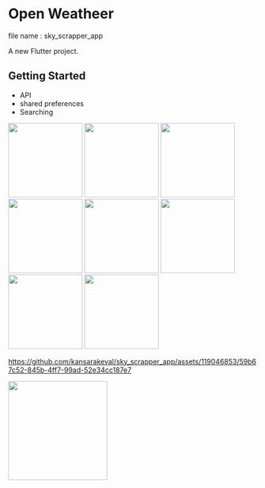 # Open Weatheer
file name : sky_scrapper_app

A new Flutter project.

## Getting Started
- API
- shared preferences
- Searching

<p>
  <img src="https://github.com/kansarakeval/sky_scrapper_app/assets/119046853/93e782f9-61f6-4b28-9635-be7c45cef766" hight="500" width="150">
  <img src="https://github.com/kansarakeval/sky_scrapper_app/assets/119046853/655c8040-c85f-4675-bf04-bedf9219f7e3" hight="500" width="150">
  <img src="https://github.com/kansarakeval/sky_scrapper_app/assets/119046853/d708e157-da45-4fcf-9f2b-f8eee92e0ad8" hight="500" width="150">
  <img src="https://github.com/kansarakeval/sky_scrapper_app/assets/119046853/1e31b7cd-951f-4d24-974c-ba51dd5a34ae" hight="500" width="150">
  <img src="https://github.com/kansarakeval/sky_scrapper_app/assets/119046853/998a9c30-5e62-4a36-8f24-61d722050c4f" hight="500" width="150">
  <img src="https://github.com/kansarakeval/sky_scrapper_app/assets/119046853/af31e21b-2d1c-4fb5-ab6f-b620537e8ee2" hight="500" width="150">
  <img src="https://github.com/kansarakeval/sky_scrapper_app/assets/119046853/e3d6bb2d-7001-437a-adcd-d54d6a95c358" hight="500" width="150">
  <img src="https://github.com/kansarakeval/sky_scrapper_app/assets/119046853/7c1c8f9f-734b-40ee-a2be-fd56f5b42409" hight="500" width="150">
  
  
</p>

https://github.com/kansarakeval/sky_scrapper_app/assets/119046853/59b67c52-845b-4ff7-99ad-52e34cc187e7

<a href = "https://drive.google.com/file/d/1_-3OpbLYPH5g1NJ0E-PVuDgh_Yh7glyV/view?usp=sharing"> <img src="https://github.com/kansarakeval/sky_scrapper_app/assets/119046853/cc98c60b-c207-4349-8db0-29a3fee5b2fc" width="200"> </a>

